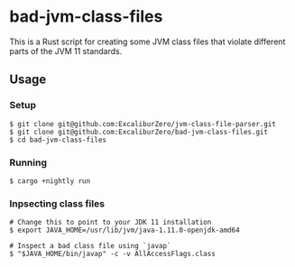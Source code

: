 # bad-jvm-class-files
This is a Rust script for creating some JVM class files that violate different parts of the JVM 11 standards.

## Usage
### Setup
```
$ git clone git@github.com:ExcaliburZero/jvm-class-file-parser.git
$ git clone git@github.com:ExcaliburZero/bad-jvm-class-files.git
$ cd bad-jvm-class-files
```

### Running
```
$ cargo +nightly run
```

### Inpsecting class files
```
# Change this to point to your JDK 11 installation
$ export JAVA_HOME=/usr/lib/jvm/java-1.11.0-openjdk-amd64

# Inspect a bad class file using `javap`
$ "$JAVA_HOME/bin/javap" -c -v AllAccessFlags.class
```
